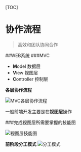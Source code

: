 [TOC]

# 协作流程



> 高效和团队协同合作

##WEB系统
###MVC
- **M**odel 数据层  
- **V**iew 视图层
- **C**ontroller 控制层

**各层协作流程**

![MVC各层协作流程](http://i13.tietuku.com/231238ea0438f0abs.png)

一般前端开发主要是在**视图层**操作

###完成视图层所需要掌握的技能图

![视图层技能图](http://i11.tietuku.com/a7b46691563a69fdt.jpg)

**前阶段分工模式**
![分工模式](http://i11.tietuku.com/1b6f154a86138924t.jpg)
